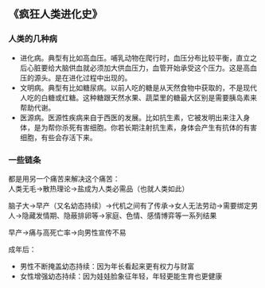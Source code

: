 
## 《疯狂人类进化史》
### 人类的几种病
- 进化病。典型有比如高血压。哺乳动物在爬行时，血压分布比较平衡，直立之后心脏要给大脑供血就必须加大供血压力，血管开始承受这个压力。这是高血压的源头。是在进化过程中出现的。
- 文明病。典型有比如糖尿病。以前人吃的糖是从天然食物中获取的，不是现代人吃的白糖或红糖。这种糖跟天然水果、蔬菜里的糖最大区别是需要胰岛素来帮助代谢。
- 医源病。医源性疾病来自于西医的发展。比如抗生素，它被发明出来注入身体，是为帮你杀死有害细胞。你若长期注射抗生素，身体会产生有抗体的有害细胞，有些会存活下来。  

### 一些链条
都是用另一个痛苦来解决这个痛苦：  
人类无毛→散热理论→盐成为人类必需品（也就人类如此）  

脑子大→早产（又名幼态持续）→代机之间有了传承→女人无法劳动→需要绑定男人→隐藏发情期、隐蔽排卵等→家庭、色情、感情博弈等一系列结果  

早产→痛与高死亡率→向男性宣传不易  

成年后：
- 男性不断掩盖幼态持续：因为年长看起来更有权力与财富
- 女性增强幼态持续：因为娃娃脸象征年轻，年轻更能生育也更健康
